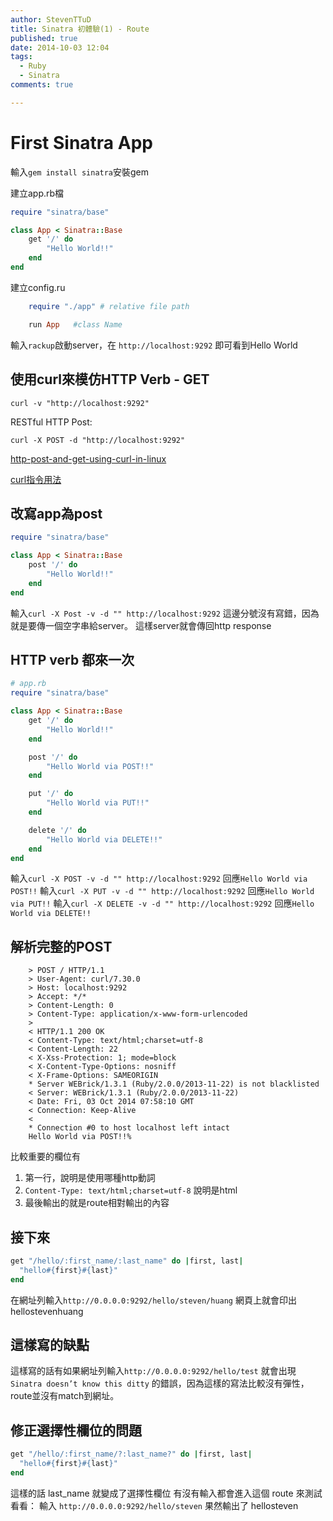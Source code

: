 ```yaml
---
author: StevenTTuD
title: Sinatra 初體驗(1) - Route
published: true
date: 2014-10-03 12:04
tags:
  - Ruby
  - Sinatra
comments: true

---
```

# First Sinatra App

輸入```gem install sinatra```安裝gem

建立app.rb檔

```rb
require "sinatra/base"

class App < Sinatra::Base
	get '/' do
		"Hello World!!"
	end
end
```

建立config.ru

```rb
	require "./app" # relative file path

	run App   #class Name
```

輸入```rackup```啟動server，在 `http://localhost:9292` 即可看到Hello World

## 使用curl來模仿HTTP Verb - GET

```
curl -v "http://localhost:9292"
```

RESTful HTTP Post:

```
curl -X POST -d "http://localhost:9292"
```

[http-post-and-get-using-curl-in-linux](http://stackoverflow.com/questions/14978411/http-post-and-get-using-curl-in-linux)

[curl指令用法](http://evelynnote.blogspot.tw/2011/03/curl.html)

## 改寫app為post
```rb
require "sinatra/base"

class App < Sinatra::Base
	post '/' do
		"Hello World!!"
	end
end
```

輸入```curl -X Post -v -d "" http://localhost:9292```
這邊分號沒有寫錯，因為就是要傳一個空字串給server。
這樣server就會傳回http response

## HTTP verb 都來一次

```rb
# app.rb
require "sinatra/base"

class App < Sinatra::Base
	get '/' do
		"Hello World!!"
	end

	post '/' do
		"Hello World via POST!!"
	end

	put '/' do
		"Hello World via PUT!!"
	end

	delete '/' do
		"Hello World via DELETE!!"
	end
end
```

輸入```curl -X POST -v -d "" http://localhost:9292```
回應```Hello World via POST!!```
輸入```curl -X PUT -v -d "" http://localhost:9292```
回應```Hello World via PUT!!```
輸入```curl -X DELETE -v -d "" http://localhost:9292```
回應```Hello World via DELETE!!```

## 解析完整的POST

```
    > POST / HTTP/1.1
    > User-Agent: curl/7.30.0
    > Host: localhost:9292
    > Accept: */*
    > Content-Length: 0
    > Content-Type: application/x-www-form-urlencoded
    >
    < HTTP/1.1 200 OK
    < Content-Type: text/html;charset=utf-8
    < Content-Length: 22
    < X-Xss-Protection: 1; mode=block
    < X-Content-Type-Options: nosniff
    < X-Frame-Options: SAMEORIGIN
    * Server WEBrick/1.3.1 (Ruby/2.0.0/2013-11-22) is not blacklisted
    < Server: WEBrick/1.3.1 (Ruby/2.0.0/2013-11-22)
    < Date: Fri, 03 Oct 2014 07:58:10 GMT
    < Connection: Keep-Alive
    <
    * Connection #0 to host localhost left intact
    Hello World via POST!!%
```

比較重要的欄位有

1. 第一行，說明是使用哪種http動詞
2. ```Content-Type: text/html;charset=utf-8``` 說明是html
3. 最後輸出的就是route相對輸出的內容

## 接下來

```rb
get "/hello/:first_name/:last_name" do |first, last|
  "hello#{first}#{last}"
end
```
在網址列輸入`http://0.0.0.0:9292/hello/steven/huang`
網頁上就會印出 hellostevenhuang

## 這樣寫的缺點

這樣寫的話有如果網址列輸入`http://0.0.0.0:9292/hello/test`
就會出現 `Sinatra doesn’t know this ditty` 的錯誤，因為這樣的寫法比較沒有彈性，route並沒有match到網址。

## 修正選擇性欄位的問題

```rb
get "/hello/:first_name/?:last_name?" do |first, last|
  "hello#{first}#{last}"
end
```

這樣的話 last_name 就變成了選擇性欄位
有沒有輸入都會進入這個 route
來測試看看：
輸入 `http://0.0.0.0:9292/hello/steven`
果然輸出了 hellosteven


